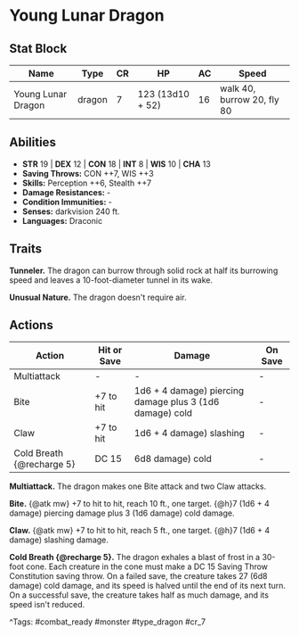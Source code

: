 # Young Lunar Dragon

## Stat Block

| Name | Type | CR | HP | AC | Speed |
|------|------|----|----|----|-------|
| Young Lunar Dragon | dragon | 7 | 123 (13d10 + 52) | 16 | walk 40, burrow 20, fly 80 |

## Abilities

- **STR** 19 | **DEX** 12 | **CON** 18 | **INT** 8 | **WIS** 10 | **CHA** 13
- **Saving Throws:** CON ++7, WIS ++3  
- **Skills:** Perception ++6, Stealth ++7  
- **Damage Resistances:** -  
- **Condition Immunities:** -  
- **Senses:** darkvision 240 ft.  
- **Languages:** Draconic

## Traits

**Tunneler.** The dragon can burrow through solid rock at half its burrowing speed and leaves a 10-foot-diameter tunnel in its wake.

**Unusual Nature.** The dragon doesn't require air.


## Actions

| Action | Hit or Save | Damage | On Save |
|--------|--------------|--------|----------|
| Multiattack | - | - | - |
| Bite | +7 to hit | 1d6 + 4 damage) piercing damage plus 3 (1d6 damage) cold | - |
| Claw | +7 to hit | 1d6 + 4 damage) slashing | - |
| Cold Breath {@recharge 5} | DC 15 | 6d8 damage) cold | - |

**Multiattack.** The dragon makes one Bite attack and two Claw attacks.

**Bite.** {@atk mw} +7 to hit to hit, reach 10 ft., one target. {@h}7 (1d6 + 4 damage) piercing damage plus 3 (1d6 damage) cold damage.

**Claw.** {@atk mw} +7 to hit to hit, reach 5 ft., one target. {@h}7 (1d6 + 4 damage) slashing damage.

**Cold Breath {@recharge 5}.** The dragon exhales a blast of frost in a 30-foot cone. Each creature in the cone must make a DC 15 Saving Throw Constitution saving throw. On a failed save, the creature takes 27 (6d8 damage) cold damage, and its speed is halved until the end of its next turn. On a successful save, the creature takes half as much damage, and its speed isn't reduced.


^Tags: #combat_ready #monster #type_dragon #cr_7